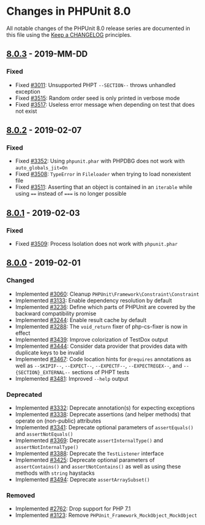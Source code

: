 # Changes in PHPUnit 8.0

All notable changes of the PHPUnit 8.0 release series are documented in this file using the [Keep a CHANGELOG](http://keepachangelog.com/) principles.

## [8.0.3] - 2019-MM-DD

### Fixed

* Fixed [#3011](https://github.com/sebastianbergmann/phpunit/issues/3011): Unsupported PHPT `--SECTION--` throws unhandled exception
* Fixed [#3515](https://github.com/sebastianbergmann/phpunit/issues/3515): Random order seed is only printed in verbose mode
* Fixed [#3517](https://github.com/sebastianbergmann/phpunit/issues/3517): Useless error message when depending on test that does not exist

## [8.0.2] - 2019-02-07

### Fixed

* Fixed [#3352](https://github.com/sebastianbergmann/phpunit/issues/3352): Using `phpunit.phar` with PHPDBG does not work with `auto_globals_jit=On`
* Fixed [#3508](https://github.com/sebastianbergmann/phpunit/pull/3508): `TypeError` in `Fileloader` when trying to load nonexistent file
* Fixed [#3511](https://github.com/sebastianbergmann/phpunit/issues/3511): Asserting that an object is contained in an `iterable` while using `==` instead of `===` is no longer possible

## [8.0.1] - 2019-02-03

### Fixed

* Fixed [#3509](https://github.com/sebastianbergmann/phpunit/issues/3509): Process Isolation does not work with `phpunit.phar`

## [8.0.0] - 2019-02-01

### Changed

* Implemented [#3060](https://github.com/sebastianbergmann/phpunit/issues/3060): Cleanup `PHPUnit\Framework\Constraint\Constraint`
* Implemented [#3133](https://github.com/sebastianbergmann/phpunit/issues/3133): Enable dependency resolution by default
* Implemented [#3236](https://github.com/sebastianbergmann/phpunit/issues/3236): Define which parts of PHPUnit are covered by the backward compatibility promise
* Implemented [#3244](https://github.com/sebastianbergmann/phpunit/issues/3244): Enable result cache by default
* Implemented [#3288](https://github.com/sebastianbergmann/phpunit/issues/3288): The `void_return` fixer of php-cs-fixer is now in effect
* Implemented [#3439](https://github.com/sebastianbergmann/phpunit/pull/3439): Improve colorization of TestDox output
* Implemented [#3444](https://github.com/sebastianbergmann/phpunit/pull/3444): Consider data provider that provides data with duplicate keys to be invalid
* Implemented [#3467](https://github.com/sebastianbergmann/phpunit/pull/3467): Code location hints for `@requires` annotations as well as `--SKIPIF--`, `--EXPECT--`, `--EXPECTF--`, `--EXPECTREGEX--`, and `--{SECTION}_EXTERNAL--` sections of PHPT tests
* Implemented [#3481](https://github.com/sebastianbergmann/phpunit/pull/3481): Improved `--help` output

### Deprecated

* Implemented [#3332](https://github.com/sebastianbergmann/phpunit/issues/3332): Deprecate annotation(s) for expecting exceptions
* Implemented [#3338](https://github.com/sebastianbergmann/phpunit/issues/3338): Deprecate assertions (and helper methods) that operate on (non-public) attributes
* Implemented [#3341](https://github.com/sebastianbergmann/phpunit/issues/3341): Deprecate optional parameters of `assertEquals()` and `assertNotEquals()`
* Implemented [#3369](https://github.com/sebastianbergmann/phpunit/issues/3369): Deprecate `assertInternalType()` and `assertNotInternalType()`
* Implemented [#3388](https://github.com/sebastianbergmann/phpunit/issues/3388): Deprecate the `TestListener` interface
* Implemented [#3425](https://github.com/sebastianbergmann/phpunit/issues/3425): Deprecate optional parameters of `assertContains()` and `assertNotContains()` as well as using these methods with `string` haystacks
* Implemented [#3494](https://github.com/sebastianbergmann/phpunit/issues/3494): Deprecate `assertArraySubset()`

### Removed

* Implemented [#2762](https://github.com/sebastianbergmann/phpunit/issues/2762): Drop support for PHP 7.1
* Implemented [#3123](https://github.com/sebastianbergmann/phpunit/issues/3123): Remove `PHPUnit_Framework_MockObject_MockObject`

[8.0.3]: https://github.com/sebastianbergmann/phpunit/compare/8.0.2...8.0.3
[8.0.2]: https://github.com/sebastianbergmann/phpunit/compare/8.0.1...8.0.2
[8.0.1]: https://github.com/sebastianbergmann/phpunit/compare/8.0.0...8.0.1
[8.0.0]: https://github.com/sebastianbergmann/phpunit/compare/7.5...8.0.0

